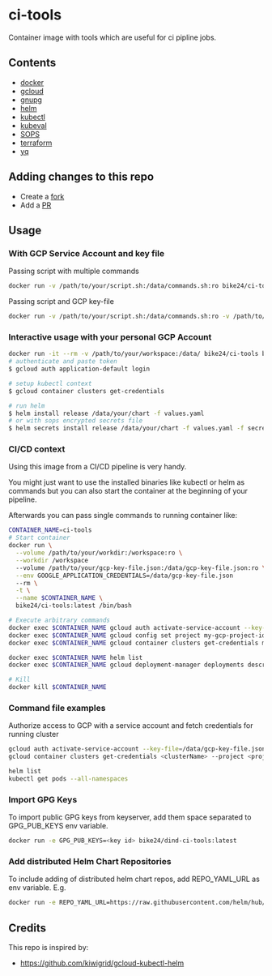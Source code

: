# ci-tools

Container image with tools which are useful for ci pipline jobs.

## Contents

* [docker](http://docker.com)
* [gcloud](https://cloud.google.com/sdk/docs/)
* [gnupg](https://pkgs.alpinelinux.org/package/edge/main/x86_64/gnupg)
* [helm](https://www.helm.sh)
* [kubectl](https://kubernetes.io/docs/reference/kubectl/kubectl/)
* [kubeval](https://github.com/instrumenta/kubeval)
* [SOPS](https://github.com/mozilla/sops)
* [terraform](https://www.terraform.io/)
* [yq](https://github.com/mikefarah/yq)

## Adding changes to this repo

* Create a [fork](https://guides.github.com/activities/forking/)
* Add a [PR](https://docs.github.com/en/github/collaborating-with-issues-and-pull-requests/creating-a-pull-request-from-a-fork)

## Usage

### With GCP Service Account and key file

Passing script with multiple commands

```bash
docker run -v /path/to/your/script.sh:/data/commands.sh:ro bike24/ci-tools
```

Passing script and GCP key-file

```bash
docker run -v /path/to/your/script.sh:/data/commands.sh:ro -v /path/to/your/key-file.json:/data/gcp-key-file.json:ro bike24/ci-tools
```

### Interactive usage with your personal GCP Account

```bash
docker run -it --rm -v /path/to/your/workspace:/data/ bike24/ci-tools bash
# authenticate and paste token
$ gcloud auth application-default login

# setup kubectl context
$ gcloud container clusters get-credentials

# run helm
$ helm install release /data/your/chart -f values.yaml
# or with sops encrypted secrets file
$ helm secrets install release /data/your/chart -f values.yaml -f secrets.myapp.yaml
```

### CI/CD context

Using this image from a CI/CD pipeline is very handy.

You might just want to use the installed binaries like kubectl or helm as commands
but you can also start the container at the beginning of your pipeline.

Afterwards you can pass single commands to running container like:

```bash
CONTAINER_NAME=ci-tools
# Start container
docker run \
  --volume /path/to/your/workdir:/workspace:ro \
  --workdir /workspace
  --volume /path/to/your/gcp-key-file.json:/data/gcp-key-file.json:ro \
  --env GOOGLE_APPLICATION_CREDENTIALS=/data/gcp-key-file.json
  --rm \
  -t \
  --name $CONTAINER_NAME \
  bike24/ci-tools:latest /bin/bash

# Execute arbitrary commands
docker exec $CONTAINER_NAME gcloud auth activate-service-account --key-file=/data/gcp-key-file.json
docker exec $CONTAINER_NAME gcloud config set project my-gcp-project-id
docker exec $CONTAINER_NAME gcloud container clusters get-credentials my-gke-cluster --project my-gcp-project-id --zone my-gke-zone

docker exec $CONTAINER_NAME helm list
docker exec $CONTAINER_NAME gcloud deployment-manager deployments describe my-deployment

# Kill
docker kill $CONTAINER_NAME
```

### Command file examples

Authorize access to GCP with a service account and fetch credentials for running cluster

```bash
gcloud auth activate-service-account --key-file=/data/gcp-key-file.json
gcloud container clusters get-credentials <clusterName> --project <projectId> [--region=<region> | --zone=<zone>]

helm list
kubectl get pods --all-namespaces
```

### Import GPG Keys

To import public GPG keys from keyserver, add them space separated to GPG_PUB_KEYS env variable.

```bash
docker run -e GPG_PUB_KEYS=<key id> bike24/dind-ci-tools:latest
```

### Add distributed Helm Chart Repositories

To include adding of distributed helm chart repos, add REPO_YAML_URL as env variable.
E.g.

```bash
docker run -e REPO_YAML_URL=https://raw.githubusercontent.com/helm/hub/master/config/repo-values.yaml bike24/dind-ci-tools:latest
```

## Credits

This repo is inspired by:

* <https://github.com/kiwigrid/gcloud-kubectl-helm>

